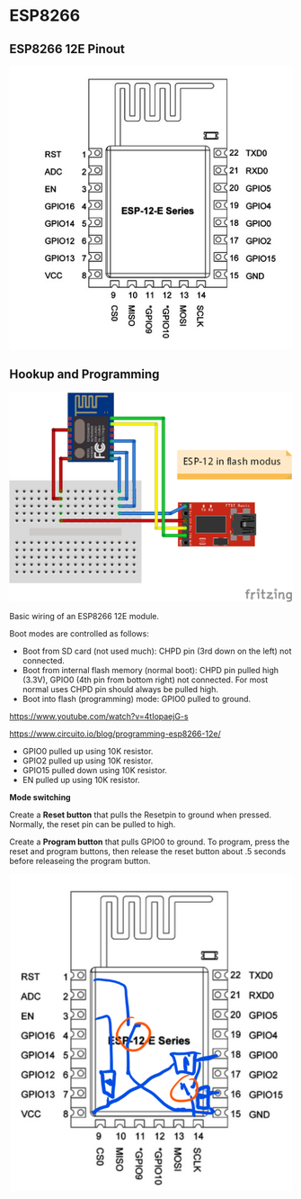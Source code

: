 # ESP8266



## ESP8266 12E Pinout

![Image result for esp8266 12e pinout](images/esp12e-pinout.jpg)

## Hookup and Programming

![Image result for esp8266 12e pinout](images/esp8266-esp-12-module-aansluiten-in-flash-modus-via-USB-stick.png)

Basic wiring of an ESP8266 12E module.

Boot modes are controlled as follows:

- Boot from SD card (not used much): CHPD pin (3rd down on the left) not connected.
- Boot from internal flash memory (normal boot): CHPD pin pulled high (3.3V), GPIO0 (4th pin from bottom right) not connected.  For most normal uses CHPD pin should always be pulled high.
- Boot into flash (programming) mode: GPIO0 pulled to ground.

https://www.youtube.com/watch?v=4tIopaejG-s

https://www.circuito.io/blog/programming-esp8266-12e/

- GPIO0 pulled up using 10K resistor.
- GPIO2 pulled up using 10K resistor.
- GPIO15 pulled down using 10K resistor.
- EN pulled up using 10K resistor.



**Mode switching**

Create a **Reset button** that pulls the Resetpin to ground when pressed.  Normally, the reset pin can be pulled to high.

Create a **Program button** that pulls GPIO0 to ground.  To program, press the reset and program buttons, then release the reset button about .5 seconds before releaseing the program button.

![1552962281932](images/1552962281932.png)



